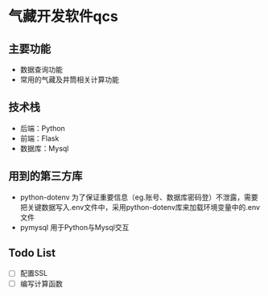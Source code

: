 # 气藏开发软件qcs

## 主要功能

- 数据查询功能
- 常用的气藏及井筒相关计算功能

## 技术栈

- 后端：Python
- 前端：Flask
- 数据库：Mysql

## 用到的第三方库

- python-dotenv
  为了保证重要信息（eg.账号、数据库密码登）不泄露，需要把关键数据写入.env文件中，采用python-dotenv库来加载环境变量中的.env文件
- pymysql
  用于Python与Mysql交互

## Todo List

- [ ] 配置SSL
- [ ] 编写计算函数
